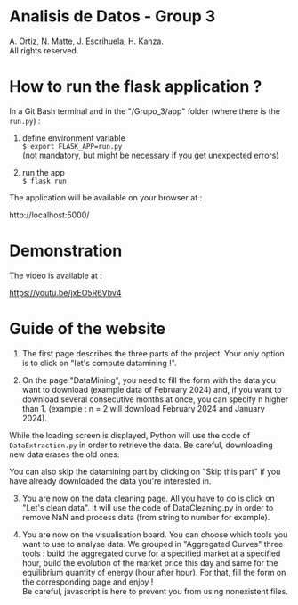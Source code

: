# Analisis de Datos - Group 3
A. Ortiz, N. Matte, J. Escrihuela, H. Kanza.  
All rights reserved.

# How to run the flask application ?

In a Git Bash terminal and in the "/Grupo_3/app" folder (where there is the `run.py`) :

1. define environment variable  
``$ export FLASK_APP=run.py``  
(not mandatory, but might be necessary if you get unexpected errors)

2. run the app  
``$ flask run``

The application will be available on your browser at :

http://localhost:5000/

# Demonstration

The video is available at :  

https://youtu.be/jxEO5R6Vbv4


# Guide of the website

1. The first page describes the three parts of the project. Your only option
is to click on "let's compute datamining !".

2. On the page "DataMining", you need to fill the form with the data you want to download (example data of February 2024) and, if
you want to download several consecutive months at once, you can specify n higher than 1. (example : n = 2 will download
February 2024 and January 2024).  

While the loading screen is displayed, Python will use the code of `DataExtraction.py` in order to retrieve the data.
Be careful, downloading new data erases the old ones.

You can also skip the datamining part by clicking on "Skip this part" if you have already downloaded the data you're interested in.

3. You are now on the data cleaning page. All you have to do is click on "Let's clean data".
It will use the code of DataCleaning.py in order to remove NaN and process data (from string to number for example).

4. You are now on the visualisation board. You can choose which tools you want to use to analyse data. We grouped in "Aggregated
Curves" three tools : build the aggregated curve for a specified market at a specified hour, build the evolution of the market
price this day and same for the equilibrium quantity of energy (hour after hour). For that, fill the form on the corresponding page and enjoy !  
Be careful, javascript is here to prevent you from using nonexistent files.
